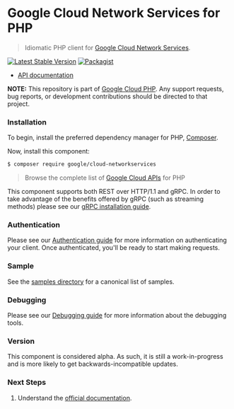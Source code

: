 # Google Cloud Network Services for PHP

> Idiomatic PHP client for [Google Cloud Network Services](https://cloud.google.com/products/networking).

[![Latest Stable Version](https://poser.pugx.org/google/cloud-networkservices/v/stable)](https://packagist.org/packages/google/cloud-networkservices) [![Packagist](https://img.shields.io/packagist/dm/google/cloud-networkservices.svg)](https://packagist.org/packages/google/cloud-networkservices)

* [API documentation](https://cloud.google.com/php/docs/reference/cloud-networkservices/latest)

**NOTE:** This repository is part of [Google Cloud PHP](https://github.com/googleapis/google-cloud-php). Any
support requests, bug reports, or development contributions should be directed to
that project.

### Installation

To begin, install the preferred dependency manager for PHP, [Composer](https://getcomposer.org/).

Now, install this component:

```sh
$ composer require google/cloud-networkservices
```

> Browse the complete list of [Google Cloud APIs](https://cloud.google.com/php/docs/reference)
> for PHP

This component supports both REST over HTTP/1.1 and gRPC. In order to take advantage of the benefits
offered by gRPC (such as streaming methods) please see our
[gRPC installation guide](https://cloud.google.com/php/grpc).

### Authentication

Please see our [Authentication guide](https://github.com/googleapis/google-cloud-php/blob/main/AUTHENTICATION.md) for more information
on authenticating your client. Once authenticated, you'll be ready to start making requests.

### Sample

See the [samples directory](https://github.com/googleapis/google-cloud-php-networkservices/tree/main/samples) for a canonical list of samples.

### Debugging

Please see our [Debugging guide](https://github.com/googleapis/google-cloud-php/blob/main/DEBUG.md)
for more information about the debugging tools.

### Version

This component is considered alpha. As such, it is still a work-in-progress and is more likely to get backwards-incompatible updates.

### Next Steps

1. Understand the [official documentation](https://cloud.google.com/products/networking).
